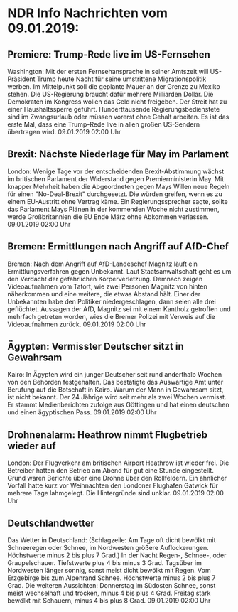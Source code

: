 # NDR Info Nachrichten vom 09.01.2019:


## Premiere: Trump-Rede live im US-Fernsehen
Washington: Mit der ersten Fernsehansprache in seiner Amtszeit will US-Präsident Trump heute Nacht für seine umstrittene Migrationspolitik werben. Im Mittelpunkt soll die geplante Mauer an der Grenze zu Mexiko stehen. Die US-Regierung braucht dafür mehrere Milliarden Dollar. Die Demokraten im Kongress wollen das Geld nicht freigeben. Der Streit hat zu einer Haushaltssperre geführt. Hunderttausende Regierungsbedienstete sind im Zwangsurlaub oder müssen vorerst ohne Gehalt arbeiten. Es ist das erste Mal, dass eine Trump-Rede live in allen großen US-Sendern übertragen wird. 09.01.2019 02:00 Uhr 

## Brexit: Nächste Niederlage für May im Parlament
London: Wenige Tage vor der entscheidenden Brexit-Abstimmung wächst im britischen Parlament der Widerstand gegen Premierministerin May. Mit knapper Mehrheit haben die Abgeordneten gegen Mays Willen neue Regeln für einen "No-Deal-Brexit" durchgesetzt. Die würden greifen, wenn es zu einem EU-Austritt ohne Vertrag käme. Ein Regierungssprecher sagte, sollte das Parlament Mays Plänen in der kommenden Woche nicht zustimmen, werde Großbritannien die EU Ende März ohne Abkommen verlassen. 09.01.2019 02:00 Uhr 

## Bremen: Ermittlungen nach Angriff auf AfD-Chef
Bremen: Nach dem Angriff auf AfD-Landeschef Magnitz läuft ein Ermittlungsverfahren gegen Unbekannt. Laut Staatsanwaltschaft geht es um den Verdacht der gefährlichen Körperverletzung. Demnach zeigen Videoaufnahmen vom Tatort, wie zwei Personen Magnitz von hinten näherkommen und eine weitere, die etwas Abstand hält. Einer der Unbekannten habe den Politiker niedergeschlagen, dann seien alle drei geflüchtet. Aussagen der AfD, Magnitz sei mit einem Kantholz getroffen und mehrfach getreten worden, wies die Bremer Polizei mit Verweis auf die Videoaufnahmen zurück. 09.01.2019 02:00 Uhr 

## Ägypten: Vermisster Deutscher sitzt in Gewahrsam
Kairo: In Ägypten wird ein junger Deutscher seit rund anderthalb Wochen von den Behörden festgehalten. Das bestätigte das Auswärtige Amt unter Berufung auf die Botschaft in Kairo. Warum der Mann in Gewahrsam sitzt, ist nicht bekannt. Der 24 Jährige wird seit mehr als zwei Wochen vermisst. Er stammt Medienberichten zufolge aus Göttingen und hat einen deutschen und einen ägyptischen Pass. 09.01.2019 02:00 Uhr 

## Drohnenalarm: Heathrow nimmt Flugbetrieb wieder auf
London: Der Flugverkehr am britischen Airport Heathrow ist wieder frei. Die Betreiber hatten den Betrieb am Abend für gut eine Stunde eingestellt. Grund waren Berichte über eine Drohne über den Rollfeldern. Ein ähnlicher Vorfall hatte kurz vor Weihnachten den Londoner Flughafen Gatwick für mehrere Tage lahmgelegt. Die Hintergründe sind unklar. 09.01.2019 02:00 Uhr 

## Deutschlandwetter
Das Wetter in Deutschland:
(Schlagzeile: Am Tage oft dicht bewölkt mit Schneeregen oder Schnee, im Nordwesten größere Auflockerungen. Höchstwerte minus 2 bis plus 7 Grad.) In der Nacht Regen-, Schnee-, oder Graupelschauer. Tiefstwerte plus 4 bis minus 3 Grad. Tagsüber im Nordwesten länger sonnig, sonst meist dicht bewölkt mit Regen. Vom Erzgebirge bis zum Alpenrand Schnee. Höchstwerte minus 2 bis plus 7 Grad. Die weiteren Aussichten:
Donnerstag im Südosten Schnee, sonst meist wechselhaft und trocken, minus 4 bis plus 4 Grad. Freitag stark bewölkt mit Schauern, minus 4 bis plus 8 Grad. 09.01.2019 02:00 Uhr 
